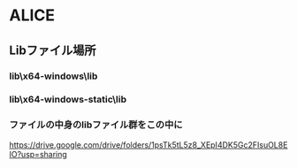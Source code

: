 # ALICE

## Libファイル場所
### lib\x64-windows\lib
### lib\x64-windows-static\lib
### ファイルの中身のlibファイル群をこの中に

https://drive.google.com/drive/folders/1psTk5tL5z8_XEpI4DK5Gc2FIsuOL8EIO?usp=sharing
